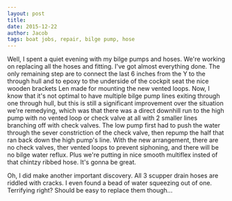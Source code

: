 ```yaml
---
layout: post
title:
date: 2015-12-22
author: Jacob
tags: boat jobs, repair, bilge pump, hose
---
```


Well, I spent a quiet evening with my bilge pumps and hoses.  We're working on replacing all the hoses and fitting.  I've got almost everything done.  The only remaining step are to connect the last 6 inches from the Y to the through hull and to epoxy to the underside of the cockpit seat the nice wooden brackets Len made for mounting the new vented loops. Now, I know that it's not optimal to have multiple bilge pump lines exiting through one through hull, but this is still a significant improvement over the situation we're remedying, which was that there was a direct downhill run to the high pump with no vented loop or check valve at all with 2 smaller lines branching off with check valves.  The low pump first had to push the water through the sever constriction of the check valve, then repump the half that ran back down the high pump's line.  With the new arrangement, there are no check valves, ther vented loops to prevent siphoning, and there will be no bilge water reflux.  Plus we're putting in nice smooth multiflex insted of that chintzy ribbed hose.  It's gonna be great.

Oh, I did make another important discovery.  All 3 scupper drain hoses are riddled with cracks.  I even found a bead of water squeezing out of one.  Terrifying right?  Should be easy to replace them though...

